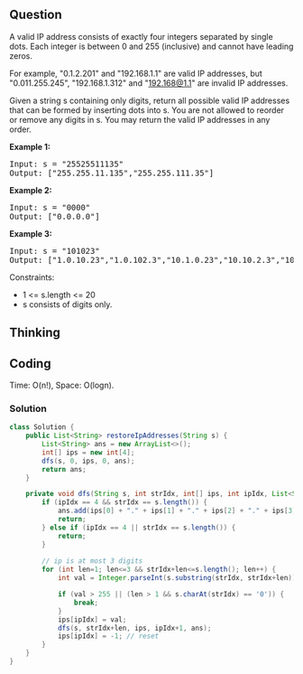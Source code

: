 ## Question
A valid IP address consists of exactly four integers separated by single dots. Each integer is between 0 and 255 (inclusive) and cannot have leading zeros.  
  
For example, "0.1.2.201" and "192.168.1.1" are valid IP addresses, but "0.011.255.245", "192.168.1.312" and "192.168@1.1" are invalid IP addresses.  

Given a string s containing only digits, return all possible valid IP addresses that can be formed by inserting dots into s. You are not allowed to reorder or remove any digits in s. You may return the valid IP addresses in any order.  
  
**Example 1:**
<pre>
Input: s = "25525511135"
Output: ["255.255.11.135","255.255.111.35"]
</pre>

**Example 2:**
<pre>
Input: s = "0000"
Output: ["0.0.0.0"]
</pre>

**Example 3:**
<pre>
Input: s = "101023"
Output: ["1.0.10.23","1.0.102.3","10.1.0.23","10.10.2.3","101.0.2.3"]
</pre>

Constraints:
* 1 <= s.length <= 20
* s consists of digits only.

## Thinking


## Coding
Time: O(n!), 
Space: O(logn).

### Solution
```java
class Solution {
    public List<String> restoreIpAddresses(String s) {
        List<String> ans = new ArrayList<>();
        int[] ips = new int[4];
        dfs(s, 0, ips, 0, ans);
        return ans;
    }

    private void dfs(String s, int strIdx, int[] ips, int ipIdx, List<String> ans) {
        if (ipIdx == 4 && strIdx == s.length()) {
            ans.add(ips[0] + "." + ips[1] + "." + ips[2] + "." + ips[3]);
            return;
        } else if (ipIdx == 4 || strIdx == s.length()) {
            return;
        }
        
        // ip is at most 3 digits
        for (int len=1; len<=3 && strIdx+len<=s.length(); len++) {
            int val = Integer.parseInt(s.substring(strIdx, strIdx+len));

            if (val > 255 || (len > 1 && s.charAt(strIdx) == '0')) {
                break;
            }
            ips[ipIdx] = val;
            dfs(s, strIdx+len, ips, ipIdx+1, ans);
            ips[ipIdx] = -1; // reset
        }
    }
}
```
